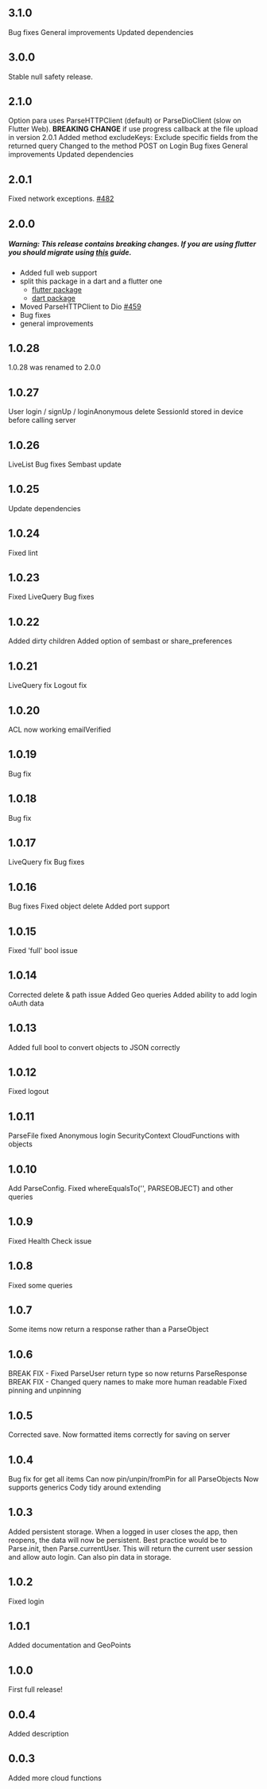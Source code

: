 ## 3.1.0
Bug fixes
General improvements
Updated dependencies

## 3.0.0
Stable null safety release.

## 2.1.0
Option para uses ParseHTTPClient (default) or ParseDioClient (slow on Flutter Web).
    **BREAKING CHANGE** if use progress callback at the file upload in version 2.0.1
Added method excludeKeys: Exclude specific fields from the returned query
Changed to the method POST on Login
Bug fixes
General improvements
Updated dependencies

## 2.0.1
Fixed network exceptions. [#482](https://github.com/parse-community/Parse-SDK-Flutter/pull/482)

## 2.0.0
##### Warning: This release contains breaking changes. If you are using flutter you should migrate using *[this](https://github.com/parse-community/Parse-SDK-Flutter/blob/release/2.0.0/docs/migrate-2-0-0.md)* guide.

- Added full web support
- split this package in a dart and a flutter one
  - [flutter package](https://pub.dev/packages/parse_server_sdk_flutter)
  - [dart package](https://pub.dev/packages/parse_server_sdk)
- Moved ParseHTTPClient to Dio [#459](https://github.com/parse-community/Parse-SDK-Flutter/pull/459)
- Bug fixes
- general improvements

## 1.0.28
1.0.28 was renamed to 2.0.0

## 1.0.27
User login / signUp / loginAnonymous delete SessionId stored in device before calling server

## 1.0.26
LiveList
Bug fixes
Sembast update

## 1.0.25
Update dependencies

## 1.0.24
Fixed lint

## 1.0.23
Fixed LiveQuery
Bug fixes

## 1.0.22
Added dirty children
Added option of sembast or share_preferences 

## 1.0.21
LiveQuery fix
Logout fix

## 1.0.20
ACL now working
emailVerified

## 1.0.19
Bug fix

## 1.0.18
Bug fix

## 1.0.17
LiveQuery fix 
Bug fixes

## 1.0.16
Bug fixes
Fixed object delete
Added port support

## 1.0.15
Fixed 'full' bool issue

## 1.0.14
Corrected delete & path issue
Added Geo queries
Added ability to add login oAuth data

## 1.0.13
Added full bool to convert objects to JSON correctly

## 1.0.12
Fixed logout

## 1.0.11
ParseFile fixed
Anonymous login
SecurityContext
CloudFunctions with objects

## 1.0.10
Add ParseConfig.
Fixed whereEqualsTo('', PARSEOBJECT) and other queries

## 1.0.9
Fixed Health Check issue

## 1.0.8
Fixed some queries

## 1.0.7

Some items now return a response rather than a ParseObject

## 1.0.6

BREAK FIX - Fixed ParseUser return type so now returns ParseResponse
BREAK FIX - Changed query names to make more human readable
Fixed pinning and unpinning

## 1.0.5

Corrected save. Now formatted items correctly for saving on server

## 1.0.4

Bug fix for get all items
Can now pin/unpin/fromPin for all ParseObjects
Now supports generics
Cody tidy around extending

## 1.0.3

Added persistent storage. When a logged in user closes the app, then reopens, the data
will now be persistent. Best practice would be to Parse.init, then Parse.currentUser. This
will return the current user session and allow auto login. Can also pin data in storage.

## 1.0.2

Fixed login

## 1.0.1

Added documentation and GeoPoints

## 1.0.0

First full release!

## 0.0.4

Added description

## 0.0.3

Added more cloud functions
